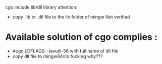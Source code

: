 cgo include lib/dll library attention:
- copy .lib or .dll file to the lib folder of mingw     Not verified


# Available solution of cgo complies :
- #cgo LDFLAGS:  -lavutil-56    with full name of dll file
- copy dll file to mingw64\lib          fucking why???